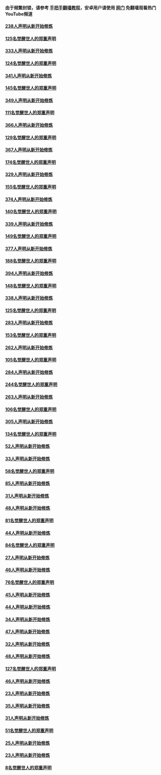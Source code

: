 #### 由于频繁封锁，请参考 [手把手翻墙教程](https://github.com/gfw-breaker/guides/wiki/)，安卓用户请使用 [网门](https://github.com/gfw-breaker/nogfw/blob/master/dl.md?t=07120200) 免翻墙观看热门YouTube频道 

#### [238人声明从新开始修炼](../pages/91/427767.md?t=07120200) 

#### [125名觉醒世人的郑重声明](../pages/91/427766.md?t=07120200) 

#### [333人声明从新开始修炼](../pages/91/427525.md?t=07120200) 

#### [124名觉醒世人的郑重声明](../pages/91/427524.md?t=07120200) 

#### [341人声明从新开始修炼](../pages/91/427255.md?t=07120200) 

#### [145名觉醒世人的郑重声明](../pages/91/427254.md?t=07120200) 

#### [349人声明从新开始修炼](../pages/91/426969.md?t=07120200) 

#### [111名觉醒世人的郑重声明](../pages/91/426968.md?t=07120200) 

#### [366人声明从新开始修炼](../pages/91/426737.md?t=07120200) 

#### [129名觉醒世人的郑重声明](../pages/91/426736.md?t=07120200) 

#### [367人声明从新开始修炼](../pages/91/426421.md?t=07120200) 

#### [174名觉醒世人的郑重声明](../pages/91/426420.md?t=07120200) 

#### [329人声明从新开始修炼](../pages/91/426139.md?t=07120200) 

#### [155名觉醒世人的郑重声明](../pages/91/426138.md?t=07120200) 

#### [374人声明从新开始修炼](../pages/91/425811.md?t=07120200) 

#### [140名觉醒世人的郑重声明](../pages/91/425810.md?t=07120200) 

#### [339人声明从新开始修炼](../pages/91/425690.md?t=07120200) 

#### [149名觉醒世人的郑重声明](../pages/91/425689.md?t=07120200) 

#### [377人声明从新开始修炼](../pages/91/424867.md?t=07120200) 

#### [188名觉醒世人的郑重声明](../pages/91/424866.md?t=07120200) 

#### [394人声明从新开始修炼](../pages/91/423914.md?t=07120200) 

#### [148名觉醒世人的郑重声明](../pages/91/423913.md?t=07120200) 

#### [338人声明从新开始修炼](../pages/91/423540.md?t=07120200) 

#### [125名觉醒世人的郑重声明](../pages/91/423539.md?t=07120200) 

#### [283人声明从新开始修炼](../pages/91/423296.md?t=07120200) 

#### [153名觉醒世人的郑重声明](../pages/91/423295.md?t=07120200) 

#### [262人声明从新开始修炼](../pages/91/423004.md?t=07120200) 

#### [105名觉醒世人的郑重声明](../pages/91/423003.md?t=07120200) 

#### [284人声明从新开始修炼](../pages/91/422707.md?t=07120200) 

#### [244名觉醒世人的郑重声明](../pages/91/422706.md?t=07120200) 

#### [263人声明从新开始修炼](../pages/91/422553.md?t=07120200) 

#### [106名觉醒世人的郑重声明](../pages/91/422552.md?t=07120200) 

#### [305人声明从新开始修炼](../pages/91/422153.md?t=07120200) 

#### [134名觉醒世人的郑重声明](../pages/91/422152.md?t=07120200) 

#### [52人声明从新开始修炼](../pages/91/421846.md?t=07120200) 

#### [33人声明从新开始修炼](../pages/91/421804.md?t=07120200) 

#### [58名觉醒世人的郑重声明](../pages/91/421845.md?t=07120200) 

#### [85人声明从新开始修炼](../pages/91/421769.md?t=07120200) 

#### [31人声明从新开始修炼](../pages/91/421763.md?t=07120200) 

#### [48人声明从新开始修炼](../pages/91/421605.md?t=07120200) 

#### [81名觉醒世人的郑重声明](../pages/91/421656.md?t=07120200) 

#### [44人声明从新开始修炼](../pages/91/421544.md?t=07120200) 

#### [84名觉醒世人的郑重声明](../pages/91/421543.md?t=07120200) 

#### [27人声明从新开始修炼](../pages/91/421465.md?t=07120200) 

#### [46人声明从新开始修炼](../pages/91/421454.md?t=07120200) 

#### [76名觉醒世人的郑重声明](../pages/91/421453.md?t=07120200) 

#### [45人声明从新开始修炼](../pages/91/421452.md?t=07120200) 

#### [44人声明从新开始修炼](../pages/91/421422.md?t=07120200) 

#### [34人声明从新开始修炼](../pages/91/421322.md?t=07120200) 

#### [47人声明从新开始修炼](../pages/91/421264.md?t=07120200) 

#### [32人声明从新开始修炼](../pages/91/421225.md?t=07120200) 

#### [48人声明从新开始修炼](../pages/91/421202.md?t=07120200) 

#### [127名觉醒世人的郑重声明](../pages/91/421224.md?t=07120200) 

#### [46人声明从新开始修炼](../pages/91/421203.md?t=07120200) 

#### [23人声明从新开始修炼](../pages/91/421138.md?t=07120200) 

#### [35人声明从新开始修炼](../pages/91/421122.md?t=07120200) 

#### [31人声明从新开始修炼](../pages/91/421081.md?t=07120200) 

#### [51名觉醒世人的郑重声明](../pages/91/421080.md?t=07120200) 

#### [25人声明从新开始修炼](../pages/91/421020.md?t=07120200) 

#### [23人声明从新开始修炼](../pages/91/420884.md?t=07120200) 

#### [8名觉醒世人的郑重声明](../pages/91/420883.md?t=07120200) 

